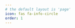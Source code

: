 ```yaml
---
# the default layout is 'page'
icon: fas fa-info-circle
order: 1
---
```



<!-- About info here please!! -->
